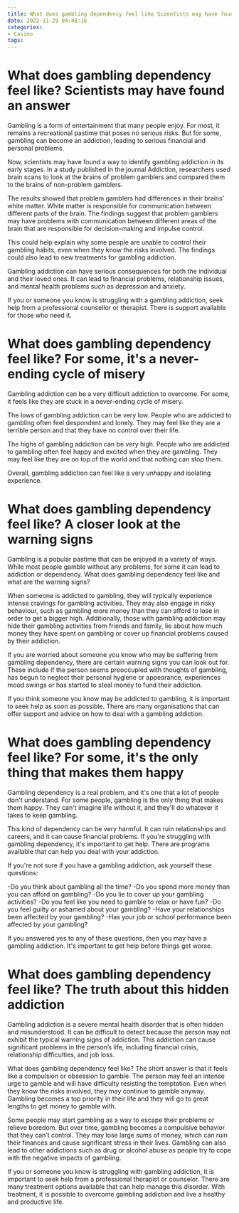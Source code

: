 ```yaml
---
title: What does gambling dependency feel like Scientists may have found an answer
date: 2022-11-29 04:48:16
categories:
- Casino
tags:
---
```



#  What does gambling dependency feel like? Scientists may have found an answer

Gambling is a form of entertainment that many people enjoy. For most, it remains a recreational pastime that poses no serious risks. But for some, gambling can become an addiction, leading to serious financial and personal problems.

Now, scientists may have found a way to identify gambling addiction in its early stages. In a study published in the journal Addiction, researchers used brain scans to look at the brains of problem gamblers and compared them to the brains of non-problem gamblers.

The results showed that problem gamblers had differences in their brains’ white matter. White matter is responsible for communication between different parts of the brain. The findings suggest that problem gamblers may have problems with communication between different areas of the brain that are responsible for decision-making and impulse control.

This could help explain why some people are unable to control their gambling habits, even when they know the risks involved. The findings could also lead to new treatments for gambling addiction.

Gambling addiction can have serious consequences for both the individual and their loved ones. It can lead to financial problems, relationship issues, and mental health problems such as depression and anxiety.

If you or someone you know is struggling with a gambling addiction, seek help from a professional counsellor or therapist. There is support available for those who need it.

#  What does gambling dependency feel like? For some, it's a never-ending cycle of misery

Gambling addiction can be a very difficult addiction to overcome. For some, it feels like they are stuck in a never-ending cycle of misery.

The lows of gambling addiction can be very low. People who are addicted to gambling often feel despondent and lonely. They may feel like they are a terrible person and that they have no control over their life.

The highs of gambling addiction can be very high. People who are addicted to gambling often feel happy and excited when they are gambling. They may feel like they are on top of the world and that nothing can stop them.

Overall, gambling addiction can feel like a very unhappy and isolating experience.

#  What does gambling dependency feel like? A closer look at the warning signs

Gambling is a popular pastime that can be enjoyed in a variety of ways. While most people gamble without any problems, for some it can lead to addiction or dependency. What does gambling dependency feel like and what are the warning signs?

When someone is addicted to gambling, they will typically experience intense cravings for gambling activities. They may also engage in risky behaviour, such as gambling more money than they can afford to lose in order to get a bigger high. Additionally, those with gambling addiction may hide their gambling activities from friends and family, lie about how much money they have spent on gambling or cover up financial problems caused by their addiction.

If you are worried about someone you know who may be suffering from gambling dependency, there are certain warning signs you can look out for. These include if the person seems preoccupied with thoughts of gambling, has begun to neglect their personal hygiene or appearance, experiences mood swings or has started to steal money to fund their addiction.

If you think someone you know may be addicted to gambling, it is important to seek help as soon as possible. There are many organisations that can offer support and advice on how to deal with a gambling addiction.

#  What does gambling dependency feel like? For some, it's the only thing that makes them happy

Gambling dependency is a real problem, and it's one that a lot of people don't understand. For some people, gambling is the only thing that makes them happy. They can't imagine life without it, and they'll do whatever it takes to keep gambling.

This kind of dependency can be very harmful. It can ruin relationships and careers, and it can cause financial problems. If you're struggling with gambling dependency, it's important to get help. There are programs available that can help you deal with your addiction.

If you're not sure if you have a gambling addiction, ask yourself these questions:

-Do you think about gambling all the time?
-Do you spend more money than you can afford on gambling?
-Do you lie to cover up your gambling activities?
-Do you feel like you need to gamble to relax or have fun?
-Do you feel guilty or ashamed about your gambling?
-Have your relationships been affected by your gambling?
-Has your job or school performance been affected by your gambling?

If you answered yes to any of these questions, then you may have a gambling addiction. It's important to get help before things get worse.

#  What does gambling dependency feel like? The truth about this hidden addiction

Gambling addiction is a severe mental health disorder that is often hidden and misunderstood. It can be difficult to detect because the person may not exhibit the typical warning signs of addiction. This addiction can cause significant problems in the person’s life, including financial crisis, relationship difficulties, and job loss.

What does gambling dependency feel like? The short answer is that it feels like a compulsion or obsession to gamble. The person may feel an intense urge to gamble and will have difficulty resisting the temptation. Even when they know the risks involved, they may continue to gamble anyway. Gambling becomes a top priority in their life and they will go to great lengths to get money to gamble with.

Some people may start gambling as a way to escape their problems or relieve boredom. But over time, gambling becomes a compulsive behavior that they can’t control. They may lose large sums of money, which can ruin their finances and cause significant stress in their lives. Gambling can also lead to other addictions such as drug or alcohol abuse as people try to cope with the negative impacts of gambling.

If you or someone you know is struggling with gambling addiction, it is important to seek help from a professional therapist or counselor. There are many treatment options available that can help manage this disorder. With treatment, it is possible to overcome gambling addiction and live a healthy and productive life.